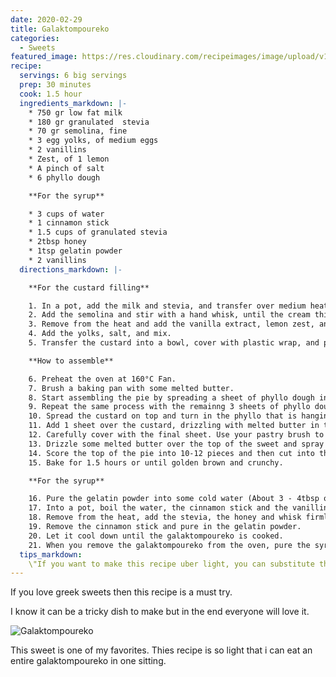 ```yaml
---
date: 2020-02-29
title: Galaktompoureko
categories:
  - Sweets
featured_image: https://res.cloudinary.com/recipeimages/image/upload/v1583054745/recipe-images/galaktompoureko-1_dnpmwd.jpg
recipe:
  servings: 6 big servings
  prep: 30 minutes
  cook: 1.5 hour
  ingredients_markdown: |-
    * 750 gr low fat milk
    * 180 gr granulated  stevia
    * 70 gr semolina, fine
    * 3 egg yolks, of medium eggs
    * 2 vanillins
    * Zest, of 1 lemon
    * A pinch of salt
    * 6 phyllo dough

    **For the syrup**

    * 3 cups of water
    * 1 cinnamon stick
    * 1.5 cups of granulated stevia
    * 2tbsp honey
    * 1tsp gelatin powder
    * 2 vanillins
  directions_markdown: |-

    **For the custard filling**

    1. In a pot, add the milk and stevia, and transfer over medium heat until the milk comes to a boil.
    2. Add the semolina and stir with a hand whisk, until the cream thickens.
    3. Remove from the heat and add the vanilla extract, lemon zest, and mix.
    4. Add the yolks, salt, and mix.
    5. Transfer the custard into a bowl, cover with plastic wrap, and place it into the refrigerator to cool for ~30'. Make sure that the plastic wrap touches the surface of the custard, so it does not make a crust while cooling.

    **How to assemble**

    6. Preheat the oven at 160°C Fan.
    7. Brush a baking pan with some melted butter.
    8. Start assembling the pie by spreading a sheet of phyllo dough in the pan and drizzle with some butter. Do not brush the butter straight on to the phyllo, drizzle it from above.
    9. Repeat the same process with the remainng 3 sheets of phyllo dough.
    10. Spread the custard on top and turn in the phyllo that is hanging over the edges. Drizzle with butter.
    11. Add 1 sheet over the custard, drizzling with melted butter in the same way as before.
    12. Carefully cover with the final sheet. Use your pastry brush to help you turn it inwards, towards the bottom of the pan to seal the sweet.
    13. Drizzle some melted butter over the top of the sweet and spray with some water.
    14. Score the top of the pie into 10-12 pieces and then cut into them.
    15. Bake for 1.5 hours or until golden brown and crunchy.

    **For the syrup**

    16. Pure the gelatin powder into some cold water (About 3 - 4tbsp of water is enough).
    17. Into a pot, boil the water, the cinnamon stick and the vanillins for 3'.
    18. Remove from the heat, add the stevia, the honey and whisk firmly.
    19. Remove the cinnamon stick and pure in the gelatin powder.
    20. Let it cool down until the galaktompoureko is cooked.
    21. When you remove the galaktompoureko from the oven, pure the syrup above immediately and let it cool down before you serve.
  tips_markdown:
    \"If you want to make this recipe uber light, you can substitute the butter for drizzling with some water. Also, you can use any type of butter you want.\"
---
```

If you love greek sweets then this recipe is a must try.

I know it can be a tricky dish to make but in the end everyone will love it.

![Galaktompoureko](https://res.cloudinary.com/recipeimages/image/upload/v1583054748/recipe-images/galaktompoureko-2_w64afp.jpg)

This sweet is one of my favorites. Thies recipe is so light that i can eat an entire galaktompoureko in one sitting.
